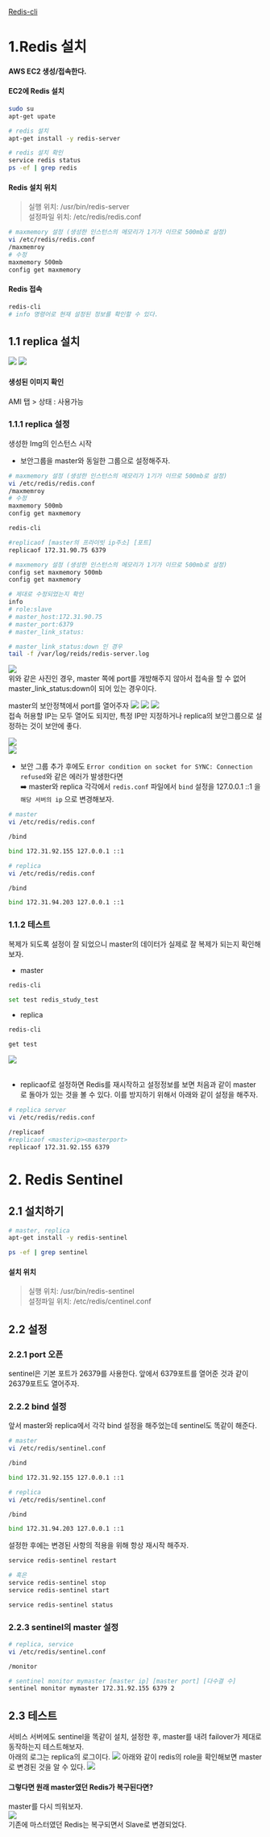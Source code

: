 [Redis-cli](https://redis.io/docs/ui/cli/)

# 1.Redis 설치
#### AWS EC2 생성/접속한다.
#### EC2에 Redis 설치
```bash
sudo su
apt-get upate

# redis 설치
apt-get install -y redis-server

# redis 설치 확인 
service redis status
ps -ef | grep redis
```

#### Redis 설치 위치 
> 실행 위치: /usr/bin/redis-server<br/>
> 설정파일 위치: /etc/redis/redis.conf

```bash
# maxmemory 설정 (생성한 인스턴스의 메모리가 1기가 이므로 500mb로 설정)
vi /etc/redis/redis.conf
/maxmemroy
# 수정
maxmemory 500mb
config get maxmemory
```

#### Redis 접속
```bash
redis-cli
# info 명령어로 현재 설정된 정보를 확인할 수 있다.
```  

## 1.1 replica 설치
![](img/replica_ec2_img_copy.png)
![](img/replica_ec2_img_copy2.png)<br/>

#### 생성된 이미지 확인 
AMI 탭 > 상태 : 사용가능

### 1.1.1 replica 설정
생성한 Img의 인스턴스 시작
- 보안그룹을 master와 동일한 그룹으로 설정해주자.

```bash
# maxmemory 설정 (생성한 인스턴스의 메모리가 1기가 이므로 500mb로 설정)
vi /etc/redis/redis.conf
/maxmemroy
# 수정
maxmemory 500mb
config get maxmemory
```

```bash
redis-cli

#replicaof [master의 프라이빗 ip주소] [포트]
replicaof 172.31.90.75 6379

# maxmemory 설정 (생성한 인스턴스의 메모리가 1기가 이므로 500mb로 설정)
config set maxmemory 500mb
config get maxmemory

# 제대로 수정되었는지 확인 
info 
# role:slave
# master_host:172.31.90.75
# master_port:6379
# master_link_status:

# master_link_status:down 인 경우
tail -f /var/log/reids/redis-server.log
```
![](img/redis_master_link_status_down.png)<br/>
위와 같은 사진인 경우, master 쪽에 port를 개방해주지 않아서 접속을 할 수 없어 master_link_status:down이 되어 있는 경우이다.<br/>

master의 보안정책에서 port를 열어주자
![](img/open_master_port_1.png)
![](img/open_master_port_2.png)
![](img/open_master_port_3.png)<br/>
접속 허용할 IP는 모두 열어도 되지만, 특정 IP만 지정하거나 replica의 보안그룹으로 설정하는 것이 보안에 좋다.

![](img/replica_success_to_connect_to_master.png)<br/>
![](img/connected_slaves.png)<br/>
- 보안 그룹 추가 후에도 `Error condition on socket for SYNC: Connection refused`와 같은 에러가 발생한다면<br/>
  ➡️ master와 replica 각각에서 `redis.conf` 파일에서 `bind` 설정을 127.0.0.1 ::1 을 `해당 서버의 ip` 으로 변경해보자.
```bash
# master
vi /etc/redis/redis.conf

/bind

bind 172.31.92.155 127.0.0.1 ::1

# replica 
vi /etc/redis/redis.conf

/bind

bind 172.31.94.203 127.0.0.1 ::1
```

### 1.1.2 테스트
복제가 되도록 설정이 잘 되었으니 master의 데이터가 실제로 잘 복제가 되는지 확인해보자.
- master
```bash
redis-cli

set test redis_study_test
```
- replica
```bash
redis-cli 

get test 
```
![](img/get_test.png)<br/><br/>


- replicaof로 설정하면 Redis를 재시작하고 설정정보를 보면 처음과 같이 master로 돌아가 있는 것을 볼 수 있다. 이를 방지하기 위해서 아래와 같이 설정을 해주자.
```bash
# replica server
vi /etc/redis/redis.conf

/replicaof
#replicaof <masterip><masterport>
replicaof 172.31.92.155 6379
```


# 2. Redis Sentinel

## 2.1 설치하기
```bash
# master, replica
apt-get install -y redis-sentinel

ps -ef | grep sentinel
```

#### 설치 위치
> 실행 위치: /usr/bin/redis-sentinel<br/>
> 설정파일 위치: /etc/redis/centinel.conf

## 2.2 설정
### 2.2.1 port 오픈
sentinel은 기본 포트가 26379를 사용한다. 
앞에서 6379포트를 열어준 것과 같이 26379포트도 열어주자.

### 2.2.2 bind 설정
앞서 master와 replica에서 각각 bind 설정을 해주었는데 sentinel도 똑같이 해준다.
```bash
# master
vi /etc/redis/sentinel.conf

/bind

bind 172.31.92.155 127.0.0.1 ::1

# replica
vi /etc/redis/sentinel.conf

/bind

bind 172.31.94.203 127.0.0.1 ::1
```
설정한 후에는 변경된 사항의 적용을 위해 항상 재시작 해주자.
```bash
service redis-sentinel restart

# 혹은
service redis-sentinel stop
service redis-sentinel start

service redis-sentinel status
```

### 2.2.3 sentinel의 master 설정
```bash
# replica, service
vi /etc/redis/sentinel.conf

/monitor 

# sentinel monitor mymaster [master ip] [master port] [다수결 수]
sentinel monitor mymaster 172.31.92.155 6379 2
```

## 2.3 테스트
서비스 서버에도 sentinel을 똑같이 설치, 설정한 후, master를 내려 failover가 제대로 동작하는지 테스트해보자.<br/>
아래의 로그는 replica의 로그이다.
![](img/master_down_failover.png)
아래와 같이 redis의 role을 확인해보면 master로 변경된 것을 알 수 있다.
![](img/changed_master.png)<br/>

#### 그렇다면 원래 master였던 Redis가 복구된다면?

master를 다시 띄워보자.<br/>
![](img/changed_role_master_to_slave.png)<br/>
기존에 마스터였던 Redis는 복구되면서 Slave로 변경되었다.

